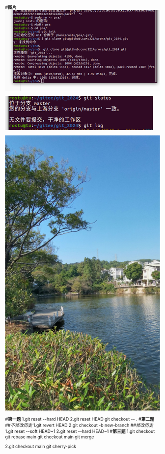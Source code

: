 #**图片**
![第一张](./image1.jpg)

![第二张](./image2.png)

![第三张](./image3.jpg)

#**第一题**
1.git reset --hard HEAD
2.git reset HEAD 
  git checkout -- .
#**第二题**
##*不修改历史*
1.git revert HEAD
2.git checkout -b new-branch <last-version>
##*修改历史*
1.git reset --soft HEAD~1
2.git reset --hard HEAD~1
#**第三题**
1.git checkout <other-branch>
  git rebase main
  git checkout main
  git merge <other-branch>
	 
2.git checkout main
  git cherry-pick <want-version>

